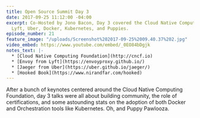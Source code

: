 ```yaml
---
title: Open Source Summit Day 3
date: 2017-09-25 11:12:00 -04:00
excerpt: Co-Hosted by Jono Bacon, Day 3 covered the Cloud Native Computing Foundation,
  Lyft, Uber, Docker, Kubernetes, and Puppies.
episode_number: 21
feature_image: "/uploads/Screenshot%202017-09-25%2009.40.37%202.jpg"
video_embed: https://www.youtube.com/embed/_0EO84bDgjk
notes_text: |-
  * [Cloud Native Computing Foundation](http://cncf.io)
  * [Envoy from Lyft](https://envoyproxy.github.io/)
  * [Jaeger from Uber](https://uber.github.io/jaeger/)
  * [Hooked Book](https://www.nirandfar.com/hooked)
---
```


After a bunch of keynotes centered around the Cloud Native Computing Foundation, day 3 talks were all about building community, the role of certifications, and some astounding stats on the adoption of both Docker and Orchestration tools like Kubernetes. Oh, and Puppy Pawlooza. 
